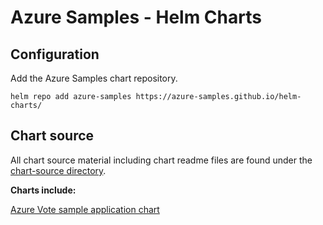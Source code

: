 # Azure Samples - Helm Charts

## Configuration

Add the Azure Samples chart repository.

```
helm repo add azure-samples https://azure-samples.github.io/helm-charts/
```

## Chart source

All chart source material including chart readme files are found under the [chart-source directory](/chart-source/).

**Charts include:**

[Azure Vote sample application chart](/chart-source/azure-vote/)
